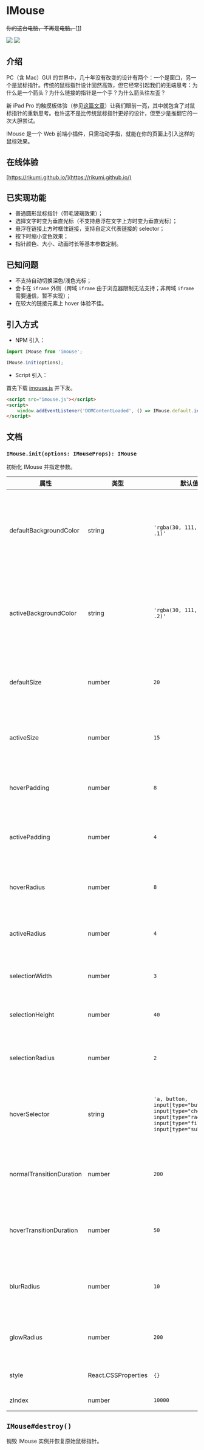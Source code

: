 # IMouse

~~你的这台电脑，不再是电脑。~~[[1](https://www.apple.com/ipad-pro/)]

![](https://img.shields.io/npm/v/imouse) ![](https://img.shields.io/github/last-commit/rikumi/imouse)

## 介绍

PC（含 Mac）GUI 的世界中，几十年没有改变的设计有两个：一个是窗口，另一个是鼠标指针。传统的鼠标指针设计固然高效，但它经常引起我们的无端思考：为什么是一个箭头？为什么链接的指针是一个手？为什么箭头往左歪？

新 iPad Pro 的触摸板体验（参见[这篇文章](https://sspai.com/post/59569)）让我们眼前一亮，其中就包含了对鼠标指针的重新思考。也许这不是比传统鼠标指针更好的设计，但至少是推翻它的一次大胆尝试。

IMouse 是一个 Web 前端小插件，只需动动手指，就能在你的页面上引入这样的鼠标效果。

## 在线体验

[https://rikumi.github.io/](https://rikumi.github.io/)

## 已实现功能

- 普通圆形鼠标指针（带毛玻璃效果）；
- 选择文字时变为垂直光标（不支持悬浮在文字上方时变为垂直光标）；
- 悬浮在链接上方时框住链接，支持自定义代表链接的 selector；
- 按下时缩小变色效果；
- 指针颜色、大小、动画时长等基本参数定制。

## 已知问题

- 不支持自动切换深色/浅色光标；
- 会卡在 `iframe` 外侧（跨域 `iframe` 由于浏览器限制无法支持；非跨域 `iframe` 需要通信，暂不实现）；
- 在较大的链接元素上 hover 体验不佳。

## 引入方式

- NPM 引入：

```js
import IMouse from 'imouse';

IMouse.init(options);
```

- Script 引入：

首先下载 [imouse.js](https://raw.githubusercontent.com/rikumi/imouse/master/dist/index.js) 并下发。

```html
<script src="imouse.js"></script>
<script>
    window.addEventListener('DOMContentLoaded', () => IMouse.default.init(options));
</script>
```

## 文档

### `IMouse.init(options: IMouseProps): IMouse` 

初始化 IMouse 并指定参数。

| 属性 | 类型 | 默认值 | 描述 |
| - | - | - | - |
| defaultBackgroundColor | string | `'rgba(30, 111, 255, .1)'` | 非 hover 默认状态下的光标背景颜色，CSS 格式 |
| activeBackgroundColor | string | `'rgba(30, 111, 255, .2)'` | 非 hover 按下状态下的光标背景颜色，CSS 格式 |
| defaultSize | number | `20` | 非 hover 默认状态下的光标直径 |
| activeSize | number | `15` | 非 hover 按下状态下的光标直径 |
| hoverPadding | number | `8` | hover 状态下的光标 padding 大小 |
| activePadding | number | `4` | hover 按下状态下的光标 padding 大小 |
| hoverRadius | number | `8` | hover 状态下的光标圆角半径 |
| activeRadius | number | `4` | hover 按下状态下的光标圆角半径 |
| selectionWidth | number | `3` | 文字选择状态下的光标宽度 |
| selectionHeight | number | `40` | 文字选择状态下的光标高度 |
| selectionRadius | number | `2` | 文字选择状态下的光标圆角半径 |
| hoverSelector | string | `'a, button, input[type="button"], input[type="checkbox"], input[type="radio"], input[type="file"], input[type="submit"]'` | 允许 hover 的元素，CSS 选择器格式 |
| normalTransitionDuration | number | `200` | 非 hover 状态下的动效时长，单位 ms |
| hoverTransitionDuration | number | `50` | 值越大，甩动光标时发生的抖动越强烈 |
| blurRadius | number | `10` | 非 hover 状态下的光标毛玻璃半径 |
| glowRadius | number | `200` | hover 状态下的光标发光点半径 |
| style | React.CSSProperties | `{}` | 光标的附加样式 |
| zIndex | number | `10000` | Z 轴层级 |

## `IMouse#destroy()`

销毁 IMouse 实例并恢复原始鼠标指针。